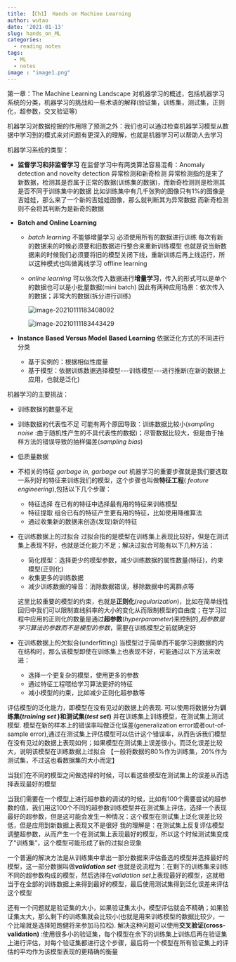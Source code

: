 ```yaml
---
title: 【Ch1】 Hands on Machine Learning
author: wutao
date: '2021-01-13'
slug: hands_on_ML
categories:
  - reading notes
tags:
  - ML
  - notes
image : "image1.png"
---
```


第一章：The Machine Learning Landscape
对机器学习的概述，包括机器学习系统的分类，机器学习的挑战和一些术语的解释(验证集，训练集，测试集，正则化，超参数，交叉验证等)


机器学习对数据挖掘的作用除了预测之外：我们也可以通过检查机器学习模型从数据中学习到的模式来对问题有更深入的理解，也就是机器学习可以帮助人去学习

机器学习系统的类型：

- **监督学习和非监督学习** 在监督学习中有两类算法容易混肴：Anomaly detection and novelty detection 异常检测和新奇检测 异常检测指的是来了新数据，检测其是否属于正常的数据(训练集的数据)，而新奇检测则是检测其是否不同于训练集中的数据 比如训练集中有几千张狗的图像只有1%的图像是吉娃娃，那么来了一个新的吉娃娃图像，那么就判断其为异常数据 而新奇检测则不会将其判断为是新奇的数据

- **Batch and Online Learning**  

  - *batch learning* 不能够增量学习 必须使用所有的数据进行训练 每次有新的数据来的时候必须要和旧数据进行整合来重新训练模型 也就是说当新数据来的时候我们必须要将旧的模型关闭下线，重新训练后再上线运行，所以这种模式也叫做离线学习 offline learning

  - *online learning* 可以依次传入数据进行**增量学习**，传入的形式可以是单个的数据也可以是小批量数据(mini batch) 因此有两种应用场景：依次传入的数据；非常大的数据(拆分进行训练)

    ![image-20210111183408092](https://picgo-wutao.oss-cn-shanghai.aliyuncs.com/img/image-20210111183408092.png)

    ![image-20210111183443429](https://picgo-wutao.oss-cn-shanghai.aliyuncs.com/img/image-20210111183443429.png)

- **Instance** **Based Versus Model** **Based Learning**  依据泛化方式的不同进行分类

  - 基于实例的：根据相似性度量
  - 基于模型：依据训练数据选择模型---训练模型---进行推断(在新的数据上应用，也就是泛化)

机器学习的主要挑战：

- 训练数据的数量不足

- 训练数据的代表性不足 可能有两个原因导致：训练数据比较小(*sampling noise* :由于随机性产生的不具代表性的数据)；尽管数据比较大，但是由于抽样方法的错误导致的抽样偏差(*sampling bias*)

- 低质量数据

- 不相关的特征 *garbage in, garbage out* 机器学习的重要步骤就是我们要选取一系列好的特征来训练我们的模型，这个步骤也叫做**特征工程**( *feature engineering*),包括以下几个步骤：

  - 特征选择 在已有的特征中选择最有用的特征来训练模型
  - 特征提取 组合已有的特征产生更有用的特征，比如使用降维算法
  - 通过收集新的数据来创造(发现)新的特征

- 在训练数据上的过拟合 过拟合指的是模型在训练集上表现比较好，但是在测试集上表现不好，也就是泛化能力不足；解决过拟合可能有以下几种方法：

  - 简化模型：选择更少的模型参数，减少训练数据的属性数量(特征)，约束模型(正则化)
  - 收集更多的训练数据
  - 减少训练数据的噪音：消除数据错误，移除数据中的离群点等

  这里比较重要的模型的约束，也就是**正则化**(*regularization*)，比如在简单线性回归中我们可以限制直线斜率的大小的变化从而限制模型的自由度；在学习过程中应用的正则化的数量是通过**超参数**(*hyperparameter*)来控制的,*超参数是学习算法的参数而不是模型的参数*，需要在训练模型之前就确定好

- 在训练数据上的欠拟合(underfitting) 当模型过于简单而不能学习到数据的内在结构时，那么该模型即使在训练集上也表现不好，可能通过以下方法来改进：

  - 选择一个更复杂的模型，使用更多的参数
  - 通过特征工程喂给学习算法更好的特征
  - 减小模型的约束，比如减少正则化超参数等

评估模型的泛化能力，即模型在没有见过的数据上的表现. 可以使用将数据分为**训练集(*training set* )和测试集(*test set*)** 并在训练集上训练模型，在测试集上测试模型. 模型在新的样本上的错误率叫做泛化误差(generalization error或者out-of-sample error),通过在测试集上评估模型可以估计这个错误率，从而告诉我们模型在没有见过的数据上表现如何；如果模型在测试集上误差很小，而泛化误差比较大，说明该模型在训练数据上过拟合 【一般将数据的80%作为训练集，20%作为测试集，不过这也看数据集的大小而定】

当我们在不同的模型之间做选择的时候，可以看这些模型在测试集上的误差从而选择表现最好的模型

当我们需要在一个模型上进行超参数的调试的时候，比如有100个需要尝试的超参数的值，我们用这100个不同的超参数训练模型并在测试集上评估，选择一个表现最好的超参数，但是这可能会发生一种情况：这个模型在测试集上泛化误差比较低，但是应用到新数据上表现又不是很好 我的理解是：在测试集上反复评估模型调整超参数，从而产生一个在测试集上表现最好的模型，所以这个时候测试集变成了“训练集”，这个模型可能形成了新的过拟合现象

一个普遍的解决方法是从训练集中拿出一部分数据来评估备选的模型并选择最好的模型，这一部分数据叫做***validation set*** 也就是说流程为：在剩下的训练集来训练不同的超参数构成的模型，然后选择在*validation set*上表现最好的模型，这就相当于在全部的训练数据上来得到最好的模型，最后使用测试集得到泛化误差来评估这个模型

还有一个问题就是验证集的大小，如果验证集太小，模型评估就会不精确；如果验证集太大，那么剩下的训练集就会比较小(也就是用来训练模型的数据比较少，一个比喻就是选择短跑健将来参加马拉松). 解决这种问题可以使用**交叉验证(cross-validation)** :使用很多小的验证集，每个模型在余下的训练集上训练后再在验证集上进行评估，对每个验证集都进行这个步骤，最后将一个模型在所有验证集上的评估的平均作为该模型表现的更精确的衡量





